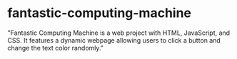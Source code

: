 # fantastic-computing-machine
"Fantastic Computing Machine is a web project with HTML, JavaScript, and CSS. It features a dynamic webpage allowing users to click a button and change the text color randomly."
